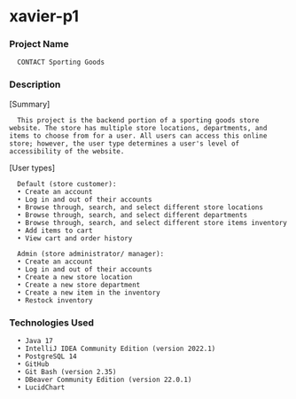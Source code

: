 # xavier-p1

### Project Name

      CONTACT Sporting Goods

### Description

[Summary]

      This project is the backend portion of a sporting goods store website. The store has multiple store locations, departments, and items to choose from for a user. All users can access this online store; however, the user type determines a user's level of accessibility of the website.

[User types]

      Default (store customer):
      • Create an account
      • Log in and out of their accounts
      • Browse through, search, and select different store locations
      • Browse through, search, and select different departments
      • Browse through, search, and select different store items inventory
      • Add items to cart
      • View cart and order history

      Admin (store administrator/ manager):
      • Create an account
      • Log in and out of their accounts
      • Create a new store location
      • Create a new store department
      • Create a new item in the inventory
      • Restock inventory
    
### Technologies Used

      • Java 17
      • IntelliJ IDEA Community Edition (version 2022.1)
      • PostgreSQL 14
      • GitHub
      • Git Bash (version 2.35)
      • DBeaver Community Edition (version 22.0.1)
      • LucidChart
